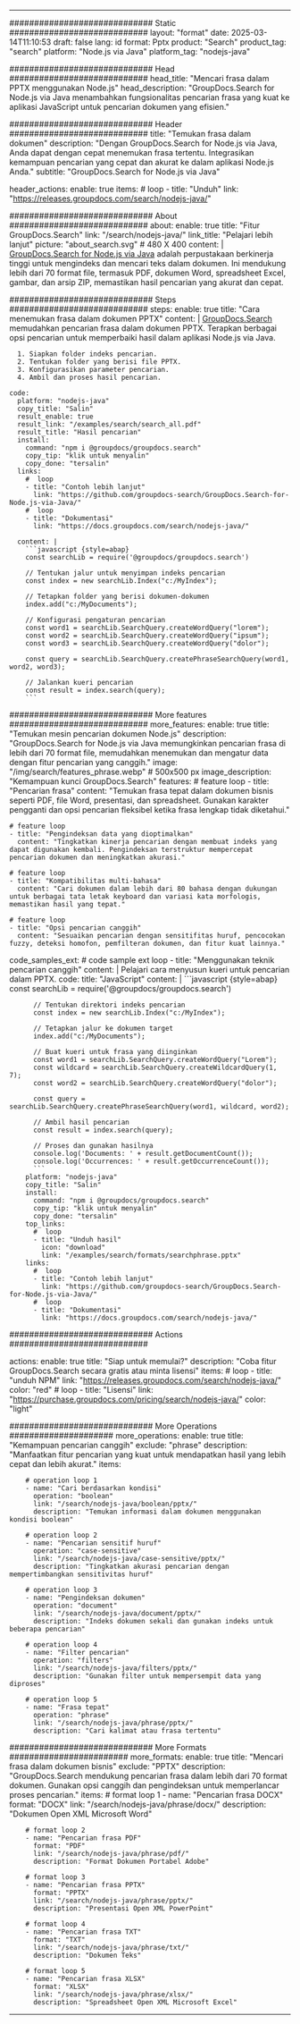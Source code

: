 
---
############################# Static ############################
layout: "format"
date:  2025-03-14T11:10:53
draft: false
lang: id
format: Pptx
product: "Search"
product_tag: "search"
platform: "Node.js via Java"
platform_tag: "nodejs-java"

############################# Head ############################
head_title: "Mencari frasa dalam PPTX menggunakan Node.js"
head_description: "GroupDocs.Search for Node.js via Java menambahkan fungsionalitas pencarian frasa yang kuat ke aplikasi JavaScript untuk pencarian dokumen yang efisien."

############################# Header ############################
title: "Temukan frasa dalam dokumen" 
description: "Dengan GroupDocs.Search for Node.js via Java, Anda dapat dengan cepat menemukan frasa tertentu. Integrasikan kemampuan pencarian yang cepat dan akurat ke dalam aplikasi Node.js Anda."
subtitle: "GroupDocs.Search for Node.js via Java" 

header_actions:
  enable: true
  items:
    #  loop
    - title: "Unduh"
      link: "https://releases.groupdocs.com/search/nodejs-java/"
      
############################# About ############################
about:
    enable: true
    title: "Fitur GroupDocs.Search"
    link: "/search/nodejs-java/"
    link_title: "Pelajari lebih lanjut"
    picture: "about_search.svg" # 480 X 400
    content: |
       [GroupDocs.Search for Node.js via Java](/search/nodejs-java/) adalah perpustakaan berkinerja tinggi untuk mengindeks dan mencari teks dalam dokumen. Ini mendukung lebih dari 70 format file, termasuk PDF, dokumen Word, spreadsheet Excel, gambar, dan arsip ZIP, memastikan hasil pencarian yang akurat dan cepat.

############################# Steps ############################
steps:
    enable: true
    title: "Cara menemukan frasa dalam dokumen PPTX"
    content: |
      [GroupDocs.Search](/search/nodejs-java/) memudahkan pencarian frasa dalam dokumen PPTX. Terapkan berbagai opsi pencarian untuk memperbaiki hasil dalam aplikasi Node.js via Java.
      
      1. Siapkan folder indeks pencarian.
      2. Tentukan folder yang berisi file PPTX.
      3. Konfigurasikan parameter pencarian.
      4. Ambil dan proses hasil pencarian.
   
    code:
      platform: "nodejs-java"
      copy_title: "Salin"
      result_enable: true
      result_link: "/examples/search/search_all.pdf"
      result_title: "Hasil pencarian"
      install:
        command: "npm i @groupdocs/groupdocs.search"
        copy_tip: "klik untuk menyalin"
        copy_done: "tersalin"
      links:
        #  loop
        - title: "Contoh lebih lanjut"
          link: "https://github.com/groupdocs-search/GroupDocs.Search-for-Node.js-via-Java/"
        #  loop
        - title: "Dokumentasi"
          link: "https://docs.groupdocs.com/search/nodejs-java/"
          
      content: |
        ```javascript {style=abap}
        const searchLib = require('@groupdocs/groupdocs.search')

        // Tentukan jalur untuk menyimpan indeks pencarian
        const index = new searchLib.Index("c:/MyIndex");

        // Tetapkan folder yang berisi dokumen-dokumen
        index.add("c:/MyDocuments");

        // Konfigurasi pengaturan pencarian
        const word1 = searchLib.SearchQuery.createWordQuery("lorem");
        const word2 = searchLib.SearchQuery.createWordQuery("ipsum");
        const word3 = searchLib.SearchQuery.createWordQuery("dolor");

        const query = searchLib.SearchQuery.createPhraseSearchQuery(word1, word2, word3);

        // Jalankan kueri pencarian
        const result = index.search(query);
        ```            

############################# More features ############################
more_features:
  enable: true
  title: "Temukan mesin pencarian dokumen Node.js"
  description: "GroupDocs.Search for Node.js via Java memungkinkan pencarian frasa di lebih dari 70 format file, memudahkan menemukan dan mengatur data dengan fitur pencarian yang canggih."
  image: "/img/search/features_phrase.webp" # 500x500 px
  image_description: "Kemampuan kunci GroupDocs.Search"
  features:
    # feature loop
    - title: "Pencarian frasa"
      content: "Temukan frasa tepat dalam dokumen bisnis seperti PDF, file Word, presentasi, dan spreadsheet. Gunakan karakter pengganti dan opsi pencarian fleksibel ketika frasa lengkap tidak diketahui."

    # feature loop
    - title: "Pengindeksan data yang dioptimalkan"
      content: "Tingkatkan kinerja pencarian dengan membuat indeks yang dapat digunakan kembali. Pengindeksan terstruktur mempercepat pencarian dokumen dan meningkatkan akurasi."

    # feature loop
    - title: "Kompatibilitas multi-bahasa"
      content: "Cari dokumen dalam lebih dari 80 bahasa dengan dukungan untuk berbagai tata letak keyboard dan variasi kata morfologis, memastikan hasil yang tepat."

    # feature loop
    - title: "Opsi pencarian canggih"
      content: "Sesuaikan pencarian dengan sensitifitas huruf, pencocokan fuzzy, deteksi homofon, pemfilteran dokumen, dan fitur kuat lainnya."
      
  code_samples_ext:
    # code sample ext loop
    - title: "Menggunakan teknik pencarian canggih"
      content: |
        Pelajari cara menyusun kueri untuk pencarian dalam PPTX.
      code:
        title: "JavaScript"
        content: |
          ```javascript {style=abap}
          const searchLib = require('@groupdocs/groupdocs.search')
          
          // Tentukan direktori indeks pencarian
          const index = new searchLib.Index("c:/MyIndex");
              
          // Tetapkan jalur ke dokumen target
          index.add("c:/MyDocuments");

          // Buat kueri untuk frasa yang diinginkan
          const word1 = searchLib.SearchQuery.createWordQuery("Lorem");
          const wildcard = searchLib.SearchQuery.createWildcardQuery(1, 7);
          const word2 = searchLib.SearchQuery.createWordQuery("dolor");

          const query = searchLib.SearchQuery.createPhraseSearchQuery(word1, wildcard, word2);

          // Ambil hasil pencarian
          const result = index.search(query);
          
          // Proses dan gunakan hasilnya
          console.log('Documents: ' + result.getDocumentCount());
          console.log('Occurrences: ' + result.getOccurrenceCount());
          ```
        platform: "nodejs-java"
        copy_title: "Salin"
        install:
          command: "npm i @groupdocs/groupdocs.search"
          copy_tip: "klik untuk menyalin"
          copy_done: "tersalin"
        top_links:
          #  loop
          - title: "Unduh hasil"
            icon: "download"
            link: "/examples/search/formats/searchphrase.pptx"
        links:
          #  loop
          - title: "Contoh lebih lanjut"
            link: "https://github.com/groupdocs-search/GroupDocs.Search-for-Node.js-via-Java/"
          #  loop
          - title: "Dokumentasi"
            link: "https://docs.groupdocs.com/search/nodejs-java/"
            

            


############################# Actions ############################

actions:
  enable: true
  title: "Siap untuk memulai?"
  description: "Coba fitur GroupDocs.Search secara gratis atau minta lisensi"
  items:
    #  loop
    - title: "unduh NPM"
      link: "https://releases.groupdocs.com/search/nodejs-java/"
      color: "red"
        #  loop
    - title: "Lisensi"
      link: "https://purchase.groupdocs.com/pricing/search/nodejs-java/"
      color: "light"


############################# More Operations #####################
more_operations:
    enable: true
    title: "Kemampuan pencarian canggih"
    exclude: "phrase"
    description: "Manfaatkan fitur pencarian yang kuat untuk mendapatkan hasil yang lebih cepat dan lebih akurat."
    items: 
          
        # operation loop 1
        - name: "Cari berdasarkan kondisi"
          operation: "boolean"
          link: "/search/nodejs-java/boolean/pptx/"
          description: "Temukan informasi dalam dokumen menggunakan kondisi boolean"

        # operation loop 2
        - name: "Pencarian sensitif huruf"
          operation: "case-sensitive"
          link: "/search/nodejs-java/case-sensitive/pptx/"
          description: "Tingkatkan akurasi pencarian dengan mempertimbangkan sensitivitas huruf"

        # operation loop 3
        - name: "Pengindeksan dokumen"
          operation: "document"
          link: "/search/nodejs-java/document/pptx/"
          description: "Indeks dokumen sekali dan gunakan indeks untuk beberapa pencarian"

        # operation loop 4
        - name: "Filter pencarian"
          operation: "filters"
          link: "/search/nodejs-java/filters/pptx/"
          description: "Gunakan filter untuk mempersempit data yang diproses"

        # operation loop 5
        - name: "Frasa tepat"
          operation: "phrase"
          link: "/search/nodejs-java/phrase/pptx/"
          description: "Cari kalimat atau frasa tertentu"
          
        
          
############################# More Formats ########################
more_formats:
    enable: true
    title: "Mencari frasa dalam dokumen bisnis"
    exclude: "PPTX"
    description: "GroupDocs.Search mendukung pencarian frasa dalam lebih dari 70 format dokumen. Gunakan opsi canggih dan pengindeksan untuk memperlancar proses pencarian."
    items: 
        # format loop 1
        - name: "Pencarian frasa DOCX"
          format: "DOCX"
          link: "/search/nodejs-java/phrase/docx/"
          description: "Dokumen Open XML Microsoft Word"
          
        # format loop 2
        - name: "Pencarian frasa PDF"
          format: "PDF"
          link: "/search/nodejs-java/phrase/pdf/"
          description: "Format Dokumen Portabel Adobe"
          
        # format loop 3
        - name: "Pencarian frasa PPTX"
          format: "PPTX"
          link: "/search/nodejs-java/phrase/pptx/"
          description: "Presentasi Open XML PowerPoint"

        # format loop 4
        - name: "Pencarian frasa TXT"
          format: "TXT"
          link: "/search/nodejs-java/phrase/txt/"
          description: "Dokumen Teks"
          
        # format loop 5
        - name: "Pencarian frasa XLSX"
          format: "XLSX"
          link: "/search/nodejs-java/phrase/xlsx/"
          description: "Spreadsheet Open XML Microsoft Excel"
  

---